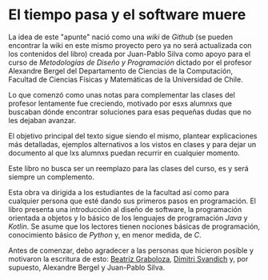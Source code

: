 # El tiempo pasa y el software muere

La idea de este "apunte" nació como una _wiki_ de _Github_ (se pueden encontrar la wiki en este mismo 
proyecto pero ya no será actualizada con los contenidos del libro) creada por 
Juan-Pablo Silva como apoyo para el curso de _Metodologías de Diseño y Programación_ 
dictado por el profesor Alexandre Bergel del Departamento de Ciencias de la Computación, Facultad
de Ciencias Físicas y Matemáticas de la Universidad de Chile.

Lo que comenzó como unas notas para complementar las clases del profesor lentamente fue creciendo,
motivado por esxs alumnxs que buscaban dónde encontrar soluciones para esas pequeñas dudas que no
les dejaban avanzar.

El objetivo principal del texto sigue siendo el mismo, plantear explicaciones más detalladas, 
ejemplos alternativos a los vistos en clases y para dejar un documento al que lxs alumnxs puedan
recurrir en cualquier momento.

Este libro no busca ser un reemplazo para las clases del curso, es y será siempre un complemento.

Esta obra va dirigida a los estudiantes de la facultad así como para cualquier persona que esté
dando sus primeros pasos en programación.
El libro presenta una introducción al diseño de software, la programación orientada a objetos y lo
básico de los lenguajes de programación _Java_ y _Kotlin_.
Se asume que los lectores tienen nociones básicas de programación, conocimiento básico de 
_Python_ y, en menor medida, de _C_.

Antes de comenzar, debo agradecer a las personas que hicieron posible y motivaron la escritura de
esto: [Beatríz Graboloza](https://github.com/BeaNyann), [Dimitri Svandich](https://github.com/vmkovacs) y, por supuesto, Alexandre Bergel y Juan-Pablo Silva.
